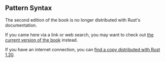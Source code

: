 ## Pattern Syntax

The second edition of the book is no longer distributed with Rust's documentation.

If you came here via a link or web search, you may want to check out [the current version of the book](../ch18-03-pattern-syntax.html) instead.

If you have an internet connection, you can [find a copy distributed with Rust 1.30](https://doc.rust-lang.org/1.30.0/book/second-edition/ch18-03-pattern-syntax.html).